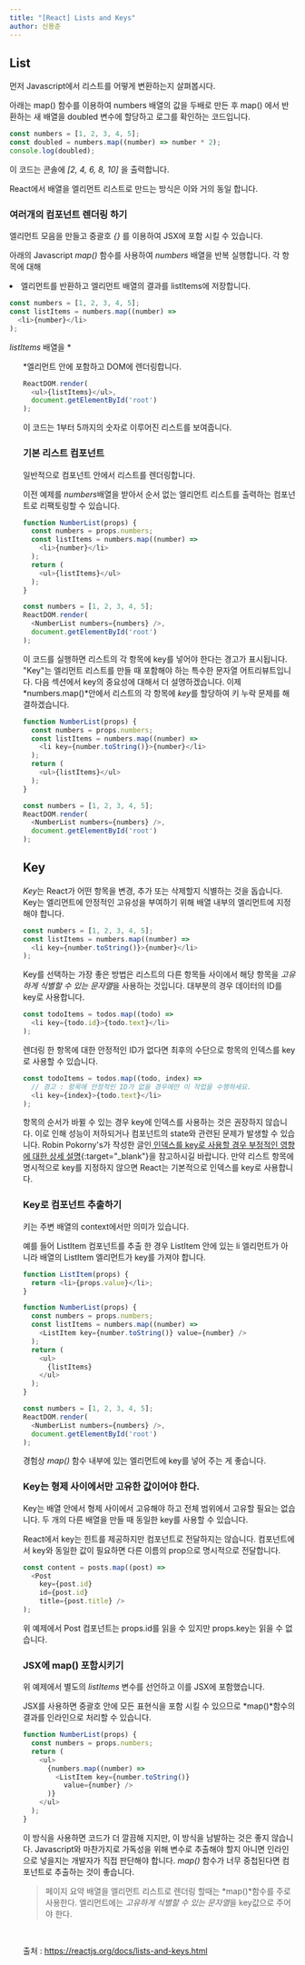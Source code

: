 ```yaml
---
title: "[React] Lists and Keys"
author: 신용준
---
```


## List

먼저 Javascript에서 리스트를 어떻게 변환하는지 살펴봅시다.

아래는 map() 함수를 이용하여 numbers 배열의 값을 두배로 만든 후 map() 에서 반환하는 새 배열을 doubled 변수에 할당하고 로그를 확인하는 코드입니다.

```js
const numbers = [1, 2, 3, 4, 5];
const doubled = numbers.map((number) => number * 2);
console.log(doubled);
```

이 코드는 콘솔에 *[2, 4, 6, 8, 10]* 을 출력합니다.

React에서 배열을 엘리먼트 리스트로 만드는 방식은 이와 거의 동일 합니다.

### 여러개의 컴포넌트 렌더링 하기

엘리먼트 모음을 만들고 중괄호 *{}* 를 이용하여 JSX에 포함 시킬 수 있습니다.

아래의 Javascript *map()* 함수를 사용하여 *numbers* 배열을 반복 실행합니다. 각 항목에 대해 *<li>* 엘리먼트를 반환하고 엘리먼트 배열의 결과를 listItems에 저장합니다.

```js
const numbers = [1, 2, 3, 4, 5];
const listItems = numbers.map((number) => 
  <li>{number}</li>
);
```

*listItems* 배열을 *<ul>*엘리먼트 안에 포함하고 DOM에 렌더링합니다.

```js
ReactDOM.render(
  <ul>{listItems}</ul>,
  document.getElementById('root')
);
```

이 코드는 1부터 5까지의 숫자로 이루어진 리스트를 보여줍니다.

### 기본 리스트 컴포넌트

일반적으로 컴포넌트 안에서 리스트를 렌더링합니다.

이전 예제를 *numbers*배열을 받아서 순서 없는 엘리먼트 리스트를 출력하는 컴포넌트로 리팩토링할 수 있습니다.

```js
function NumberList(props) {
  const numbers = props.numbers;
  const listItems = numbers.map((number) => 
    <li>{number}</li>
  );
  return (
    <ul>{listItems}</ul>
  );
}

const numbers = [1, 2, 3, 4, 5];
ReactDOM.render(
  <NumberList numbers={numbers} />,
  document.getElementById('root')
);
```

이 코드를 실행하면 리스트의 각 항목에 key를 넣어야 한다는 경고가 표시됩니다. "Key"는 엘리먼트 리스트를 만들 때 포함해야 하는 특수한 문자열 어트리뷰트입니다. 다음 섹션에서 key의 중요성에 대해서 더 설명하겠습니다. 이제 *numbers.map()*안에서 리스트의 각 항목에 *key*를 할당하여 키 누락 문제를 해결하겠습니다.

```js
function NumberList(props) {
  const numbers = props.numbers;
  const listItems = numbers.map((number) => 
    <li key={number.toString()}>{number}</li>
  );
  return (
    <ul>{listItems}</ul>
  );
}

const numbers = [1, 2, 3, 4, 5];
ReactDOM.render(
  <NumberList numbers={numbers} />,
  document.getElementById('root')
);
```

## Key

*Key*는 React가 어떤 항목을 변경, 추가 또는 삭제할지 식별하는 것을 돕습니다. Key는 엘리먼트에 안정적인 고유성을 부여하기 위해 배열 내부의 엘리먼트에 지정해야 합니다.

```js
const numbers = [1, 2, 3, 4, 5];
const listItems = numbers.map((number) => 
  <li key={number.toString()}>{number}</li>
);
```

Key를 선택하는 가장 좋은 방법은 리스트의 다른 항목들 사이에서 해당 항목을 *고유하게 식별할 수 있는 문자열*을 사용하는 것입니다. 대부분의 경우 데이터의 ID를 key로 사용합니다.

```js
const todoItems = todos.map((todo) =>
  <li key={todo.id}>{todo.text}</li>
);
```

렌더링 한 항목에 대한 안정적인 ID가 없다면 최후의 수단으로 항목의 인덱스를 key로 사용할 수 있습니다.

```js
const todoItems = todos.map((todo, index) =>
  // 경고 : 항목에 안정적인 ID가 없을 경우에만 이 작업을 수행하세요.
  <li key={index}>{todo.text}</li>
);
```

항목의 순서가 바뀔 수 있는 경우 key에 인덱스를 사용하는 것은 권장하지 않습니다. 이로 인해 성능이 저하되거나 컴포넌트의 state와 관련된 문제가 발생할 수 있습니다. Robin Pokorny's가 작성한 글인[ 인덱스를 key로 사용할 경우 부정적인 영향에 대한 상세 설명](https://robinpokorny.medium.com/index-as-a-key-is-an-anti-pattern-e0349aece318){:target="_blank"}을 참고하시길 바랍니다. 만약 리스트 항목에 명시적으로 key를 지정하지 않으면 React는 기본적으로 인덱스를 key로 사용합니다.

### Key로 컴포넌트 추출하기

키는 주변 배열의 context에서만 의미가 있습니다.

예를 들어 ListItem 컴포넌트를 추출 한 경우 ListItem 안에 있는 li 엘리먼트가 아니라 배열의 ListItem 엘리먼트가 key를 가져야 합니다.

```js
function ListItem(props) {
  return <li>{props.value}</li>;
}

function NumberList(props) {
  const numbers = props.numbers;
  const listItems = numbers.map((number) =>
    <ListItem key={number.toString()} value={number} />
  );
  return (
    <ul>
      {listItems}
    </ul>
  );
}

const numbers = [1, 2, 3, 4, 5];
ReactDOM.render(
  <NumberList numbers={numbers} />,
  document.getElementById('root')
);
```

경험상 *map()* 함수 내부에 있는 엘리먼트에 key를 넣어 주는 게 좋습니다.

### Key는 형제 사이에서만 고유한 값이어야 한다.

Key는 배열 안에서 형제 사이에서 고유해야 하고 전체 범위에서 고유할 필요는 없습니다.
두 개의 다른 배열을 만들 때 동일한 key를 사용할 수 있습니다.

React에서 key는 힌트를 제공하지만 컴포넌트로 전달하지는 않습니다. 컴포넌트에서 key와 동일한 값이 필요하면 다른 이름의 prop으로 명시적으로 전달합니다.

```js
const content = posts.map((post) =>
  <Post
    key={post.id}
    id={post.id}
    title={post.title} />
);
```

위 예제에서 Post 컴포넌트는 props.id를 읽을 수 있지만 props.key는 읽을 수 없습니다.

### JSX에 map() 포함시키기

위 예제에서 별도의 *listItems* 변수를 선언하고 이를 JSX에 포함했습니다.

JSX를 사용하면 중괄호 안에 모든 표현식을 포함 시킬 수 있으므로 *map()*함수의 결과를 인라인으로 처리할 수 있습니다.

```js
function NumberList(props) {
  const numbers = props.numbers;
  return (
    <ul>
      {numbers.map((number) =>
        <ListItem key={number.toString()}
          value={number} />
      )}
    </ul>
  );
}
```

이 방식을 사용하면 코드가 더 깔끔해 지지만, 이 방식을 남발하는 것은 좋지 않습니다. Javascript와 마찬가지로 가독성을 위해 변수로 추출해야 할지 아니면 인라인으로 넣을지는 개발자가 직접 판단해야 합니다. *map()* 함수가 너무 중첩된다면 컴포넌트로 추출하는 것이 좋습니다.

>페이지 요약
배열을 엘리먼트 리스트로 렌더링 할때는 *map()*함수를 주로 사용한다.
엘리먼트에는 *고유하게 식별할 수 있는 문자열*을 key값으로 주어야 한다.

<br>

출처 : https://reactjs.org/docs/lists-and-keys.html